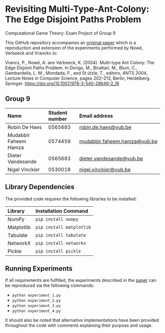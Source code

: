 # Revisiting Multi-Type-Ant-Colony: The Edge Disjoint Paths Problem
Computational Game Theory: Exam Project of Group 9 

This GitHub repository accompanies an [original paper](group_9_exam_project_vub.pdf) which is a reproduction and extension of the experiments performed by Nowé, Verbeeck and Vranckx in:

Vrancx, P., Nowé, A. ans Verbeeck, K. (2004). Multi-type Ant Colony: The Edge Disjoint Paths Problem. In Dorigo, M., Birattari, M., Blum, C., Gambardella, L. M., Mondada, F., and St  ̈utzle, T., editors, *ANTS 2004*, Lecture Notes in Computer Science, pages 202–213, Berlin, Heidelberg. Springer. https://doi.org/10.1007/978-3-540-28646-2_18

## Group 9

| Name     | Student number                        | Email address                               |
| :---     | :---                          | :---                                |
| Robin De Haes | 0565683 | [robin.de.haes@vub.be](mailto:robin.de.haes@vub.be) |
| Mudabbir Faheem Hamza | 0574459 | [mudabbir.faheem.hamza@vub.be](mailto:mudabbir.faheem.hamza@vub.be) |
| Dieter Vandesande | 0565683 | [dieter.vandesande@vub.be](mailto:dieter.vandesande@vub.be) | |
| Nigel Vinckier | 0530018 | [nigel.vinckier@vub.be](mailto:nigel.vinckier@vub.be) |

## Library Dependencies

The provided code requires the following libraries to be installed:

| Library     | Installation Command                        |
| :---     | :---                          |
| NumPy | ```pip install numpy``` |
| Matplotlib | ```pip install matplotlib``` | 
| Tabulate | ```pip install tabulate``` |
| NetworkX | ```pip install networkx``` | 
| Pickle | ```pip install pickle``` | 

## Running Experiments

If all requirements are fulfilled, the experiments described in the [paper](group_9_exam_project_vub.pdf) can be reproduced via the following commands:  
- ```python experiment_1.py```
- ```python experiment_2.py```
- ```python experiment_3.py```
- ```python experiment_4.py```

It should also be noted that alternative implementations have been provided throughout the code with comments explaining their purpose and usage.
